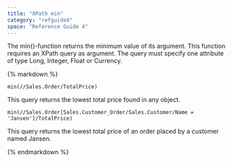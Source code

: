 ```yaml
---
title: "XPath min"
category: "refguide4"
space: "Reference Guide 4"
---
```

The min()-function returns the minimum value of its argument.
This function requires an XPath query as argument. The query must specify one attribute of type Long, Integer, Float or Currency.

<div class="alert alert-info">{% markdown %}

```
min(//Sales.Order/TotalPrice)

```

This query returns the lowest total price found in any object.

```
min(//Sales.Order[Sales.Customer_Order/Sales.Customer/Name = 'Jansen']/TotalPrice)

```

This query returns the lowest total price of an order placed by a customer named Jansen.

{% endmarkdown %}</div>